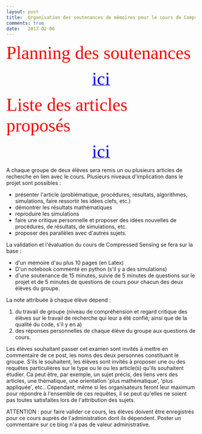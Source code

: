 ```yaml
---
layout: post
title:  Organisation des soutenances de mémoires pour le cours de Compressed Sensing -- année 2017.
comments: true
date:   2017-02-06
---
```

<font face="verdana" size='8' color='red'> Planning des soutenances</font> 

[<center><font face="verdana" size='8' color='blue'> ici </font></center>](/assets/planning_soutenance_cs_16_17.pdf)



<font face="verdana" size='8' color='red'> Liste des articles proposés</font> 

[<center><font face="verdana" size='8' color='blue'> ici </font></center>](/assets/liste_projets.pdf)


<!-- <font face="verdana" size='8' color='red'> Date limite d'inscription : vendredi 3 mars</font>
(C'est une date ferme : les élèves non-inscrits à cette date ne pourront pas passer l'examen.) -->

A chaque groupe de deux élèves sera remis un ou plusieurs articles de recherche en lien avec le cours. Plusieurs niveaux d'implication dans le projet sont possibles :

* présenter l'article (problématique, procédures, résultats, algorithmes, simulations, faire ressortir les idées clefs, etc.)
* démontrer les résultats mathématiques
* reproduire les simulations
* faire une critique personnelle et proposer des idées nouvelles de procédures, de résultats, de simulations, etc.
* proposer des parallèles avec d'autres sujets. 

La validation et l'évaluation du cours de Compressed Sensing se fera sur la base :

* d'un mémoire d'au plus 10 pages (en Latex)
* D'un notebook commenté en python (s'il y a des simulations)
* d'une soutenance de 15 minutes, suivie de 5 minutes de questions sur le projet et de 5 minutes de questions de cours pour chacun des deux élèves du groupe.

La note attribuée à chaque élève dépend :
1. du travail de groupe (niveau de compréhension et regard critique des élèves sur le travail de recherche qui leur a été confié; ainsi que de la qualité du code, s'il y en a) 
2. des réponses personnelles de chaque élève du groupe aux questions de cours.


Les élèves souhaitant passer cet examen sont invités à mettre en commentaire de ce post, les noms des deux personnes constituant le groupe. S'ils le souhaitent, les élèves sont invités  à proposer une ou des requêtes particulières sur le type ou le ou les article(s) qu'ils souhaitent étudier. Ca peut être, par exemple, un sujet précis, des liens vers des articles, une thématique, une orientation 'plus mathématique', 'plus appliquée', etc.. 
Cependant, même si les organisateurs feront leur maximum pour répondre à l'ensemble de ces requêtes, il se peut qu'elles ne soient pas toutes satisfaites lors de l'attribution des sujets.

ATTENTION : pour faire valider ce cours, les élèves doivent être enregistrés pour ce cours auprès de l'administration dont ils dépendent. Poster un commentaire sur ce blog n'a pas de valeur administrative. 

 